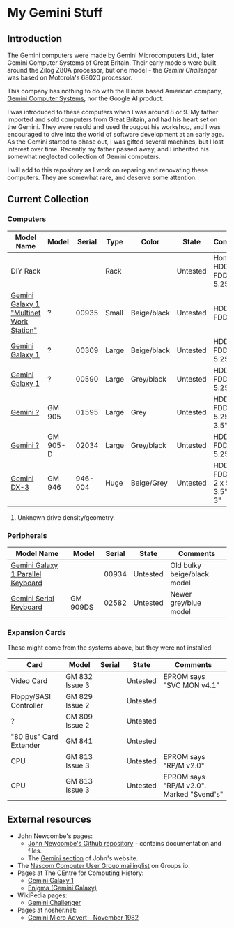 # My Gemini Stuff

## Introduction

The Gemini computers were made by Gemini Microcomputers Ltd., later Gemini Computer Systems of Great Britain. Their early models were built around the Zilog Z80A processor, but one model - the *Gemini Challenger* was based on Motorola's 68020 processor.

This company has nothing to do with the Illinois based American company, [Gemini Computer Systems](https://www.geminicomputersystems.com), nor the Google AI product.

I was introduced to these computers when I was around 8 or 9. My father imported and sold computers from Great Britain, and had his heart set on the Gemini. They were resold and used througout his workshop, and I was encouraged to dive into the world of software development at an early age. As the Gemini started to phase out, I was gifted several machines, but I lost interest over time. Recently my father passed away, and I inherited his somewhat neglected collection of Gemini computers.

I will add to this repository as I work on reparing and renovating these computers. They are somewhat rare, and deserve some attention.

## Current Collection

### Computers
| Model Name | Model | Serial | Type | Color | State | Comments |
|--|--|--|--|--|--|--|
| DIY Rack | | | Rack | | Untested | Home built </br> HDD: None </br> FDD: 1 x 5.25" ¹ |
| [Gemini Galaxy 1 "Multinet Work Station"](./Computers/Gemini-Galaxy-1-00935/) | ? | 00935 | Small | Beige/black | Untested | HDD: None </br> FDD: None |
| [Gemini Galaxy 1](./Computers/Gemini-Galaxy-1-00309/) | ? | 00309 | Large | Beige/black | Untested | HDD: None </br> FDD: 2 x 5.25" ¹ |
| [Gemini Galaxy 1](./Computers/Gemini-Galaxy-1-00590/) | ? | 00590 | Large | Grey/black | Untested | HDD: None </br> FDD: 2 x 5.25" ¹ |
| [Gemini ?](./Computers/Gemini-GM905-01595/) | GM 905 | 01595 | Large | Grey | Untested | HDD: None </br> FDD: 2 x 5.25" ¹, 1 x 3.5" ¹ |
| [Gemini ?](./Computers/Gemini-GM905-D-02034/) | GM 905-D | 02034 | Large | Grey/black | Untested | HDD: None </br> FDD: 2 x 5.25" ¹ |
| [Gemini DX-3](./Computers/Gemini-DX3-GM946-004/) | GM 946 | 946-004 | Huge | Beige/Grey | Untested | HDD: 2 ¹ </br> FDD: 8" ¹, 2 x 5.25" ¹, 3.5" ¹ and 3"  |

1. Unknown drive density/geometry.

### Peripherals

| Model Name | Model | Serial | State | Comments |
|--|--|--|--|--|
| [Gemini Galaxy 1 Parallel Keyboard](./Peripherals/Gemini-Galaxy-1-Keyboard-00934/) | | 00934 | Untested | Old bulky beige/black model |
| [Gemini Serial Keyboard](./Peripherals/Gemini-Keyboard-GM909DS-02582/) | GM 909DS | 02582 | Untested | Newer grey/blue model |

### Expansion Cards

These might come from the systems above, but they were not installed:

| Card | Model | Serial | State | Comments |
|--|--|--|--|--|
| Video Card | GM 832 Issue 3 | | Untested | EPROM says "SVC MON v4.1" |
| Floppy/SASI Controller | GM 829 Issue 2 | | Untested ||
| ? | GM 809 Issue 2 | | Untested ||
| "80 Bus" Card Extender | GM 841 | | Untested ||
| CPU | GM 813 Issue 3 | | Untested | EPROM says "RP/M v2.0" |
| CPU | GM 813 Issue 3 | | Untested | EPROM says "RP/M v2.0". Marked "Svend's" |

## External resources

* John Newcombe's pages:
  * [John Newcombe's Github repository](https://github.com/johnnewcombe/gemini/) - contains documentation and files.
  * The [Gemini section](https://glasstty.com/gemini-80-bus-resource/) of John's website.
* The [Nascom Computer User Group mailinglist](https://groups.io/g/Nascom-Computers) on Groups.io.
* Pages at The CEntre for Computing History:
  * [Gemini Galaxy 1](https://www.computinghistory.org.uk/det/11357/Galaxy-1/)
  * [Enigma (Gemini Galaxy)](https://www.computinghistory.org.uk/sec/4926/Enigma-(Gemini-Galaxy)/)
* WikiPedia pages:
  * [Gemini Challenger](https://en.wikipedia.org/wiki/Gemini_Challenger)
* Pages at nosher.net:
  * [Gemini Micro Advert - November 1982](https://nosher.net/archives/computers/gemini1_percw_nov82)